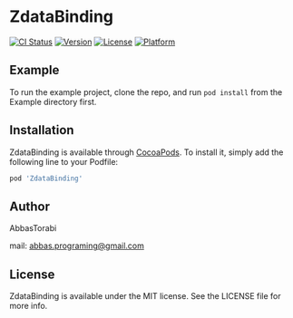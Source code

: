 # ZdataBinding

[![CI Status](https://img.shields.io/travis/AbbasTorabi/ZdataBinding.svg?style=flat)](https://travis-ci.org/AbbasTorabi/ZdataBinding)
[![Version](https://img.shields.io/cocoapods/v/ZdataBinding.svg?style=flat)](https://cocoapods.org/pods/ZdataBinding)
[![License](https://img.shields.io/cocoapods/l/ZdataBinding.svg?style=flat)](https://cocoapods.org/pods/ZdataBinding)
[![Platform](https://img.shields.io/cocoapods/p/ZdataBinding.svg?style=flat)](https://cocoapods.org/pods/ZdataBinding)

## Example

To run the example project, clone the repo, and run `pod install` from the Example directory first.

## Installation

ZdataBinding is available through [CocoaPods](https://cocoapods.org). To install
it, simply add the following line to your Podfile:

```ruby
pod 'ZdataBinding'
```

## Author

AbbasTorabi

mail: abbas.programing@gmail.com

## License

ZdataBinding is available under the MIT license. See the LICENSE file for more info.
